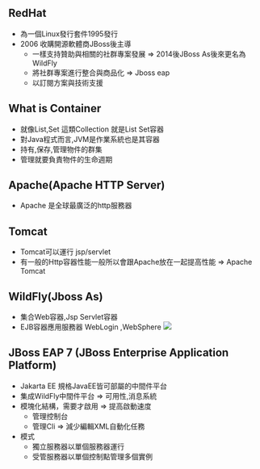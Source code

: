 RedHat
-
+ 為一個Linux發行套件1995發行
+ 2006 收購開源軟體商JBoss後主導
  + 一樣支持贊助與相關的社群專案發展  => 2014後JBoss As後來更名為WildFly
  + 將社群專案進行整合與商品化 =>  Jboss eap
  + 以訂閱方案與技術支援

What is Container
-
+ 就像List,Set 這類Collection 就是List Set容器
+ 對Java程式而言,JVM是作業系統也是其容器
+ 持有,保存,管理物件的群集
+ 管理就要負責物件的生命週期

Apache(Apache HTTP Server)
-
+ Apache 是全球最廣泛的http服務器

Tomcat
-
+ Tomcat可以運行 jsp/servlet
+ 有一般的Http容器性能一般所以會跟Apache放在一起提高性能 => Apache Tomcat

WildFly(Jboss As)
- 
+ 集合Web容器,Jsp Servlet容器
+ EJB容器應用服務器 WebLogin ,WebSphere
![](.jboss_eap_images/f28b4d5a.png)


JBoss EAP 7 (JBoss Enterprise Application Platform)
-
+ Jakarta EE 規格JavaEE皆可部屬的中間件平台
+ 集成WildFly中間件平台 => 可用性,消息系統
+ 模塊化結構，需要才啟用 => 提高啟動速度
  + 管理控制台
  + 管理Cli => 減少編輯XML自動化任務
+ 模式
  + 獨立服務器以單個服務器運行
  + 受管服務器以單個控制點管理多個實例




